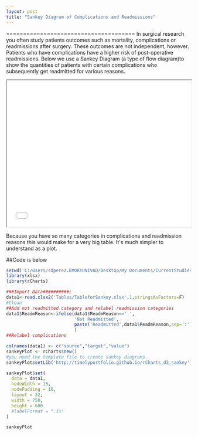 ```yaml
---
layout: post
title: "Sankey Diagram of Complications and Readmissions"
---
```

======================================
In surgical research you often study patients outcomes such as mortality, complications or readmissions after surgery. These outcomes are not independent, however. Patients who have complications have a higher risk of post-operative readmissions. Below we use a Sankey Diagram (a type of flow diagram)to show the quantities of patients with certain complications who subsequently get readmitted for various reasons.



<iframe src='images/unnamed-chunk-1.html' scrolling='no' seamless class='rChart
http://timelyportfolio.github.io/rCharts_d3_sankey' id=iframe-chart14c024130be></iframe>
<style>iframe.rChart{ width: 100%; height: 400px;}</style>


Because you have so many categories in complications and readmission reasons this would make for a very big table. It's much simpler to understand as a plot.


##Code is below

```r
setwd('C:/Users/sdperez.EMORYUNIVAD/Desktop/My Documents/CurrentStudies/ShipraReadmit')
library(xlsx)
library(rCharts)

###Import Data##########;
data1<-read.xlsx2('Tables/TableforSankey.xlsx',1,stringsAsFactors=F)
#Clean
##Add not readmitted category and relabel readmission categories
data1$ReadmReason<-ifelse(data1$ReadmReason=='.',
                          'Not Readmitted',
                          paste('Readmitted',data1$ReadmReason,sep=':')
                          )
##Relabel complications

colnames(data1) <- c("source","target","value") 
sankeyPlot <- rCharts$new()
#you need the template file to create sankey diagrams.
sankeyPlot$setLib('http://timelyportfolio.github.io/rCharts_d3_sankey') 

sankeyPlot$set(
  data = data1,
  nodeWidth = 15,
  nodePadding = 10,
  layout = 32,
  width = 750,
  height = 600
  #labelFormat = ".1%"
)

sankeyPlot
```

